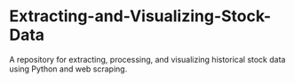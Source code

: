 # Extracting-and-Visualizing-Stock-Data
A repository for extracting, processing, and visualizing historical stock data using Python and web scraping.
